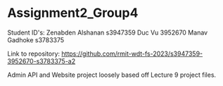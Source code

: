 # Assignment2_Group4
Student ID's:
Zenabden Alshanan s3947359
Duc Vu 3952670 
Manav Gadhoke s3783375

Link to repository: https://github.com/rmit-wdt-fs-2023/s3947359-3952670-s3783375-a2

Admin API and Website project loosely based off Lecture 9 project files.

